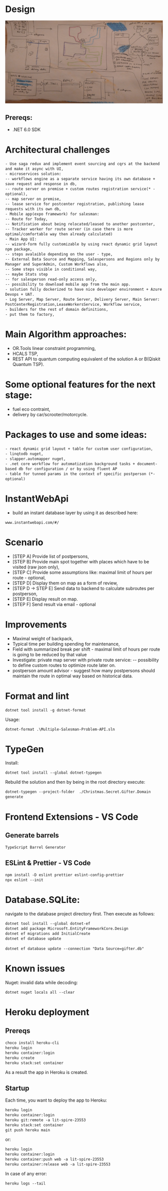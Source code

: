 # Design
![Architecture concept for design.png](./design.jpg)

## Prereqs:
- .NET 6.0 SDK

# Architectural challenges
```
- Use saga redux and implement event sourcing and cqrs at the backend and make it async with UI,
- microservices solution:
-- workflows engine as a separate service having its own database + save request and response in db,
-- route server on premise + custom routes registration service(* - optional),
-- map server on premise,
-- lease service for postcenter registration, publishing lease requests with its own db,
- Mobile app(expo framework) for salesman:
-- Route for Today,
-- Notification about being relocated/leased to another postcenter,
-- Tracker worker for route server (in case there is more optimal/comfortable way then already calculated)
- Main App UI:
-- wizard-form fully customizable by using react dynamic grid layout npm package,
-- steps avalaible depending on the user - type,
-- External Data Source and Mapping, Salespersons and Regions only by Manager and SuperAdmin, Custom Workflows also,
-- Some steps visible in conditional way,
-- maybe Stats step  
-- for salesperson read-only access only,
-- possibility to download mobile app from the main app.
- solution fully dockerized to have nice developer environment + Azure Devops + UAT.
- Log Server, Map Server, Route Server, Delivery Server, Main Server: PostCenterRegistration,LeaseWorkersService, Workflow service,
- builders for the rest of domain definitions,
- put them to factory, 
```

# Main Algorithm approaches:
- OR.Tools linear constraint programming,
- HCALS TSP,
- REST API to quantum computing equivalent of the solution A or B(Qiskit Quantum TSP).

# Some optional features for the next stage:
- fuel eco contraint,
- delivery by car/scrooter/motorcycle.

# Packages to use and some ideas:
```
- react dynamic grid layout + table for custom user configuration,
- linqtodb nuget,
- slapper.automapper nuget,
- .net core workflow for automatization background tasks + document-based db for configuration / or by using fluent AP
- table for tunned params in the context of specific postperson (*- optional)
```

# InstantWebApi
- build an instant database layer by using it as described here:
```
www.instantwebapi.com/#/
```

# Scenario
- [STEP A] Provide list of postpersons,
- [STEP B] Provide main spot together with places which have to be visited (raw json only),
- [STEP C] Provide some assumptions like: maximal limit of hours per route - optional,
- [STEP D] Display them on map as a form of review,
- [STEP D -> STEP E] Send data to backend to calculate subroutes per postperson,
- [STEP E] Display result on map.
- [STEP F] Send result via email - optional

# Improvements
- Maximal weight of backpack,
- Typical time per building spending for maintenance,
- Field with summarized break per shift - maximal limit of hours per route is going to be reduced by that value
- Investigate: private map server with private route service:
-- possibility to define custom routes to optimize route later on.
- postperson amount advisor - suggest how many postpersons should maintain the route in optimal way based on historical data.

# Format and lint
```
dotnet tool install -g dotnet-format
```
Usage:
```
dotnet-format .\Multiple-Salesman-Problem-API.sln
```

# TypeGen
Install:
```
dotnet tool install --global dotnet-typegen
```
Rebuild the solution and then by being in the root directory execute:
```
dotnet-typegen --project-folder  ./Christmas.Secret.Gifter.Domain generate
```
# Frontend Extensions - VS Code
## Generate barrels
```
TypeScript Barrel Generator
```
## ESLint & Prettier - VS Code
```
npm install -D eslint prettier eslint-config-prettier
npx eslint --init
```

# Database.SQLite:
navigate to the database project directory first.
Then execute as follows:
```
dotnet tool install --global dotnet-ef
dotnet add package Microsoft.EntityFrameworkCore.Design
dotnet ef migrations add InitialCreate
dotnet ef database update

dotnet ef database update --connection "Data Source=gifter.db"
```

# Known issues
Nuget: invalid data while decoding:
```
dotnet nuget locals all --clear
```

# Heroku deployment
## Prereqs
```
choco install heroku-cli
heroku login
heroku container:login
heroku create
heroku stack:set container
```
As a result the app in Heroku is created.
## Startup
Each time, you want to deploy the app to Heroku:
```
heroku login
heroku container:login
heroku git:remote -a lit-spire-23553
heroku stack:set container
git push heroku main
```
or:
```
heroku login
heroku container:login
heroku container:push web -a lit-spire-23553
heroku container:release web -a lit-spire-23553
```
In case of any error:
```
heroku logs --tail
```
